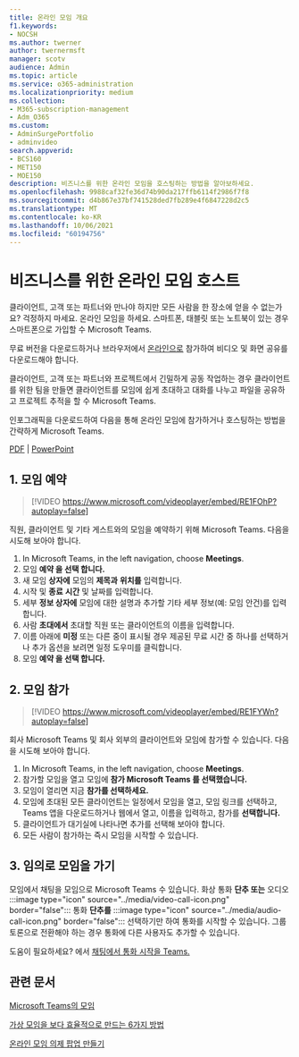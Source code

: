 ```yaml
---
title: 온라인 모임 개요
f1.keywords:
- NOCSH
ms.author: twerner
author: twernermsft
manager: scotv
audience: Admin
ms.topic: article
ms.service: o365-administration
ms.localizationpriority: medium
ms.collection:
- M365-subscription-management
- Adm_O365
ms.custom:
- AdminSurgePortfolio
- adminvideo
search.appverid:
- BCS160
- MET150
- MOE150
description: 비즈니스를 위한 온라인 모임을 호스팅하는 방법을 알아보하세요.
ms.openlocfilehash: 9988caf32fe36d74b90da217ffb6114f2986f7f8
ms.sourcegitcommit: d4b867e37bf741528ded7fb289e4f6847228d2c5
ms.translationtype: MT
ms.contentlocale: ko-KR
ms.lasthandoff: 10/06/2021
ms.locfileid: "60194756"
---
```

# <a name="host-online-meetings-for-your-business"></a>비즈니스를 위한 온라인 모임 호스트

클라이언트, 고객 또는 파트너와 만나야 하지만 모든 사람을 한 장소에 얻을 수 없는가요? 걱정하지 마세요. 온라인 모임을 하세요. 스마트폰, 태블릿 또는 노트북이 있는 경우 스마트폰으로 가입할 수 Microsoft Teams.

무료 버전을 다운로드하거나 [](https://support.microsoft.com/office/6d79a648-6913-4696-9237-ed13de64ae3c) 브라우저에서 [온라인으로](https://support.microsoft.com/office/1613bb53-f3fa-431e-85a9-d6a91e3468c9) 참가하여 비디오 및 화면 공유를 다운로드해야 합니다.

클라이언트, 고객 또는 파트너와 프로젝트에서 긴밀하게 공동 작업하는 경우 클라이언트를 위한 팀을 만들면 클라이언트를 모임에 쉽게 초대하고 대화를 나누고 파일을 공유하고 프로젝트 추적을 할 수 Microsoft Teams. [](team-with-guests.md)

인포그래픽을 다운로드하여 다음을 통해 온라인 모임에 참가하거나 호스팅하는 방법을 간략하게 Microsoft Teams.

[PDF](https://go.microsoft.com/fwlink/?linkid=2078712)  |  [PowerPoint](https://go.microsoft.com/fwlink/?linkid=2079515)

## <a name="1-schedule-a-meeting"></a>1. 모임 예약

> [!VIDEO https://www.microsoft.com/videoplayer/embed/RE1FOhP?autoplay=false]

직원, 클라이언트 및 기타 게스트와의 모임을 예약하기 위해 Microsoft Teams. 다음을 시도해 보아야 합니다.

1. In Microsoft Teams, in the left navigation, choose **Meetings**.
1. 모임 **예약 을 선택 합니다.**
1. 새 모임 **상자에** 모임의 **제목과** **위치를** 입력합니다.
1. 시작 및 **종료** **시간** 및 날짜를 입력합니다.
1. 세부 **정보 상자에** 모임에 대한 설명과 추가할 기타 세부 정보(예: 모임 안건)를 입력합니다.
1. 사람 **초대에서** 초대할 직원 또는 클라이언트의 이름을 입력합니다.
1. 이름 아래에 **미정** 또는 다른 중이 표시될 경우 제공된  무료 시간 중 하나를 선택하거나 추가 옵션을 보려면 일정 도우미를 클릭합니다.  
1. 모임 **예약 을 선택 합니다.**

## <a name="2-join-a-meeting"></a>2. 모임 참가

> [!VIDEO https://www.microsoft.com/videoplayer/embed/RE1FYWn?autoplay=false]

회사 Microsoft Teams 및 회사 외부의 클라이언트와 모임에 참가할 수 있습니다. 다음을 시도해 보아야 합니다.

1. In Microsoft Teams, in the left navigation, choose **Meetings**.
1. 참가할 모임을 열고 모임에 **참가 Microsoft Teams 를 선택했습니다.**
1. 모임이 열리면 지금 **참가를 선택하세요.**
1. 모임에 초대된 모든 클라이언트는 일정에서 모임을 열고, 모임 링크를 선택하고, Teams 앱을 다운로드하거나 웹에서 열고, 이름을 입력하고, 참가를 **선택합니다.**
1. 클라이언트가 대기실에 나타나면 추가를 선택해 보아야 합니다. 
1. 모든 사람이 참가하는 즉시 모임을 시작할 수 있습니다.
 
## <a name="3-have-an-impromptu-meeting"></a>3. 임의로 모임을 가기

모임에서 채팅을 모임으로 Microsoft Teams 수 있습니다. 화상 통화 **단추 또는** 오디오 :::image type="icon" source="../media/video-call-icon.png" border="false"::: 통화 **단추를** :::image type="icon" source="../media/audio-call-icon.png" border="false"::: 선택하기만 하여 통화를 시작할 수 있습니다. 그룹 토론으로 전환해야 하는 경우 통화에 다른 사용자도 추가할 수 있습니다.

도움이 필요하세요? 에서 [채팅에서 통화 시작을 Teams.](https://support.microsoft.com/office/f5138c9d-df4c-43d8-9cf6-53400c1a7798)

## <a name="related-articles"></a>관련 문서

[Microsoft Teams의 모임](/microsoftteams/tutorial-meetings-in-teams)

[가상 모임을 보다 효율적으로 만드는 6가지 방법](https://products.office.com/en-us/business/articles/6-ways-to-make-virtual-meetings-more-efficient)

[온라인 모임 의제 팝업 만들기](https://products.office.com/en-us/business/articles/6-ways-to-make-your-online-meeting-agendas-pop)